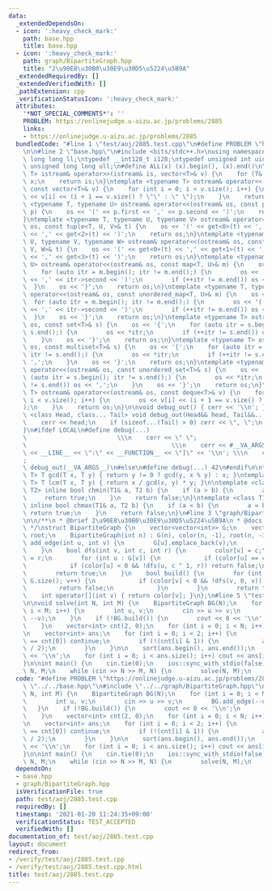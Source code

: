 ```yaml
---
data:
  _extendedDependsOn:
  - icon: ':heavy_check_mark:'
    path: base.hpp
    title: base.hpp
  - icon: ':heavy_check_mark:'
    path: graph/BipartiteGraph.hpp
    title: "2\u90E8\u30B0\u30E9\u30D5\u5224\u5B9A"
  _extendedRequiredBy: []
  _extendedVerifiedWith: []
  _pathExtension: cpp
  _verificationStatusIcon: ':heavy_check_mark:'
  attributes:
    '*NOT_SPECIAL_COMMENTS*': ''
    PROBLEM: https://onlinejudge.u-aizu.ac.jp/problems/2885
    links:
    - https://onlinejudge.u-aizu.ac.jp/problems/2885
  bundledCode: "#line 1 \"test/aoj/2885.test.cpp\"\n#define PROBLEM \"https://onlinejudge.u-aizu.ac.jp/problems/2885\"\
    \n\n#line 2 \"base.hpp\"\n#include <bits/stdc++.h>\nusing namespace std;\ntypedef\
    \ long long ll;\ntypedef __int128_t i128;\ntypedef unsigned int uint;\ntypedef\
    \ unsigned long long ull;\n#define ALL(x) (x).begin(), (x).end()\n\ntemplate <typename\
    \ T> istream& operator>>(istream& is, vector<T>& v) {\n    for (T& x : v) is >>\
    \ x;\n    return is;\n}\ntemplate <typename T> ostream& operator<<(ostream& os,\
    \ const vector<T>& v) {\n    for (int i = 0; i < v.size(); i++) {\n        os\
    \ << v[i] << (i + 1 == v.size() ? \"\" : \" \");\n    }\n    return os;\n}\ntemplate\
    \ <typename T, typename U> ostream& operator<<(ostream& os, const pair<T, U>&\
    \ p) {\n    os << '(' << p.first << ',' << p.second << ')';\n    return os;\n\
    }\ntemplate <typename T, typename U, typename V> ostream& operator<<(ostream&\
    \ os, const tuple<T, U, V>& t) {\n    os << '(' << get<0>(t) << ',' << get<1>(t)\
    \ << ',' << get<2>(t) << ')';\n    return os;\n}\ntemplate <typename T, typename\
    \ U, typename V, typename W> ostream& operator<<(ostream& os, const tuple<T, U,\
    \ V, W>& t) {\n    os << '(' << get<0>(t) << ',' << get<1>(t) << ',' << get<2>(t)\
    \ << ',' << get<3>(t) << ')';\n    return os;\n}\ntemplate <typename T, typename\
    \ U> ostream& operator<<(ostream& os, const map<T, U>& m) {\n    os << '{';\n\
    \    for (auto itr = m.begin(); itr != m.end();) {\n        os << '(' << itr->first\
    \ << ',' << itr->second << ')';\n        if (++itr != m.end()) os << ',';\n  \
    \  }\n    os << '}';\n    return os;\n}\ntemplate <typename T, typename U> ostream&\
    \ operator<<(ostream& os, const unordered_map<T, U>& m) {\n    os << '{';\n  \
    \  for (auto itr = m.begin(); itr != m.end();) {\n        os << '(' << itr->first\
    \ << ',' << itr->second << ')';\n        if (++itr != m.end()) os << ',';\n  \
    \  }\n    os << '}';\n    return os;\n}\ntemplate <typename T> ostream& operator<<(ostream&\
    \ os, const set<T>& s) {\n    os << '{';\n    for (auto itr = s.begin(); itr !=\
    \ s.end();) {\n        os << *itr;\n        if (++itr != s.end()) os << ',';\n\
    \    }\n    os << '}';\n    return os;\n}\ntemplate <typename T> ostream& operator<<(ostream&\
    \ os, const multiset<T>& s) {\n    os << '{';\n    for (auto itr = s.begin();\
    \ itr != s.end();) {\n        os << *itr;\n        if (++itr != s.end()) os <<\
    \ ',';\n    }\n    os << '}';\n    return os;\n}\ntemplate <typename T> ostream&\
    \ operator<<(ostream& os, const unordered_set<T>& s) {\n    os << '{';\n    for\
    \ (auto itr = s.begin(); itr != s.end();) {\n        os << *itr;\n        if (++itr\
    \ != s.end()) os << ',';\n    }\n    os << '}';\n    return os;\n}\ntemplate <typename\
    \ T> ostream& operator<<(ostream& os, const deque<T>& v) {\n    for (int i = 0;\
    \ i < v.size(); i++) {\n        os << v[i] << (i + 1 == v.size() ? \"\" : \" \"\
    );\n    }\n    return os;\n}\n\nvoid debug_out() { cerr << '\\n'; }\ntemplate\
    \ <class Head, class... Tail> void debug_out(Head&& head, Tail&&... tail) {\n\
    \    cerr << head;\n    if (sizeof...(Tail) > 0) cerr << \", \";\n    debug_out(move(tail)...);\n\
    }\n#ifdef LOCAL\n#define debug(...)                                          \
    \                         \\\n    cerr << \" \";                             \
    \                                        \\\n    cerr << #__VA_ARGS__ << \" :[\"\
    \ << __LINE__ << \":\" << __FUNCTION__ << \"]\" << '\\n'; \\\n    cerr << \" \"\
    ;                                                                     \\\n   \
    \ debug_out(__VA_ARGS__)\n#else\n#define debug(...) 42\n#endif\n\ntemplate <typename\
    \ T> T gcd(T x, T y) { return y != 0 ? gcd(y, x % y) : x; }\ntemplate <typename\
    \ T> T lcm(T x, T y) { return x / gcd(x, y) * y; }\n\ntemplate <class T1, class\
    \ T2> inline bool chmin(T1& a, T2 b) {\n    if (a > b) {\n        a = b;\n   \
    \     return true;\n    }\n    return false;\n}\ntemplate <class T1, class T2>\
    \ inline bool chmax(T1& a, T2 b) {\n    if (a < b) {\n        a = b;\n       \
    \ return true;\n    }\n    return false;\n}\n#line 3 \"graph/BipartiteGraph.hpp\"\
    \n\n/**\n * @brief 2\u90E8\u30B0\u30E9\u30D5\u5224\u5B9A\n * @docs docs/graph/BipartiteGraph.md\n\
    \ */\nstruct BipartiteGraph {\n    vector<vector<int>> G;\n    vector<int> color,\
    \ root;\n    BipartiteGraph(int n) : G(n), color(n, -1), root(n, -1) {}\n    void\
    \ add_edge(int u, int v) {\n        G[u].emplace_back(v);\n        G[v].emplace_back(u);\n\
    \    }\n    bool dfs(int v, int c, int r) {\n        color[v] = c;\n        root[v]\
    \ = r;\n        for (int u : G[v]) {\n            if (color[u] == c) return false;\n\
    \            if (color[u] < 0 && !dfs(u, c ^ 1, r)) return false;\n        }\n\
    \        return true;\n    }\n    bool build() {\n        for (int v = 0; v <\
    \ G.size(); v++) {\n            if (color[v] < 0 && !dfs(v, 0, v)) {\n       \
    \         return false;\n            }\n        }\n        return true;\n    }\n\
    \    int operator[](int v) { return color[v]; }\n};\n#line 5 \"test/aoj/2885.test.cpp\"\
    \n\nvoid solve(int N, int M) {\n    BipartiteGraph BG(N);\n    for (int i = 0;\
    \ i < M; i++) {\n        int u, v;\n        cin >> u >> v;\n        BG.add_edge(--u,\
    \ --v);\n    }\n    if (!BG.build()) {\n        cout << 0 << '\\n';\n        return;\n\
    \    }\n    vector<int> cnt(2, 0);\n    for (int i = 0; i < N; i++) cnt[BG[i]]++;\n\
    \n    vector<int> ans;\n    for (int i = 0; i < 2; i++) {\n        if (i && cnt[1]\
    \ == cnt[0]) continue;\n        if (!(cnt[i] & 1)) {\n            ans.emplace_back(cnt[i]\
    \ / 2);\n        }\n    }\n\n    sort(ans.begin(), ans.end());\n    cout << ans.size()\
    \ << '\\n';\n    for (int i = 0; i < ans.size(); i++) cout << ans[i] << '\\n';\n\
    }\n\nint main() {\n    cin.tie(0);\n    ios::sync_with_stdio(false);\n    int\
    \ N, M;\n    while (cin >> N >> M, N) {\n        solve(N, M);\n    }\n}\n"
  code: "#define PROBLEM \"https://onlinejudge.u-aizu.ac.jp/problems/2885\"\n\n#include\
    \ \"../../base.hpp\"\n#include \"../../graph/BipartiteGraph.hpp\"\n\nvoid solve(int\
    \ N, int M) {\n    BipartiteGraph BG(N);\n    for (int i = 0; i < M; i++) {\n\
    \        int u, v;\n        cin >> u >> v;\n        BG.add_edge(--u, --v);\n \
    \   }\n    if (!BG.build()) {\n        cout << 0 << '\\n';\n        return;\n\
    \    }\n    vector<int> cnt(2, 0);\n    for (int i = 0; i < N; i++) cnt[BG[i]]++;\n\
    \n    vector<int> ans;\n    for (int i = 0; i < 2; i++) {\n        if (i && cnt[1]\
    \ == cnt[0]) continue;\n        if (!(cnt[i] & 1)) {\n            ans.emplace_back(cnt[i]\
    \ / 2);\n        }\n    }\n\n    sort(ans.begin(), ans.end());\n    cout << ans.size()\
    \ << '\\n';\n    for (int i = 0; i < ans.size(); i++) cout << ans[i] << '\\n';\n\
    }\n\nint main() {\n    cin.tie(0);\n    ios::sync_with_stdio(false);\n    int\
    \ N, M;\n    while (cin >> N >> M, N) {\n        solve(N, M);\n    }\n}"
  dependsOn:
  - base.hpp
  - graph/BipartiteGraph.hpp
  isVerificationFile: true
  path: test/aoj/2885.test.cpp
  requiredBy: []
  timestamp: '2021-01-20 11:24:35+09:00'
  verificationStatus: TEST_ACCEPTED
  verifiedWith: []
documentation_of: test/aoj/2885.test.cpp
layout: document
redirect_from:
- /verify/test/aoj/2885.test.cpp
- /verify/test/aoj/2885.test.cpp.html
title: test/aoj/2885.test.cpp
---
```

